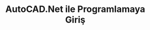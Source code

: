 ---
title: AutoCAD.Net ile Programlamaya Giriş
layout: collection
permalink: /autocadnet/beginnertutorial/
collection: acad-net-beginner
classes: wide
published: false
---